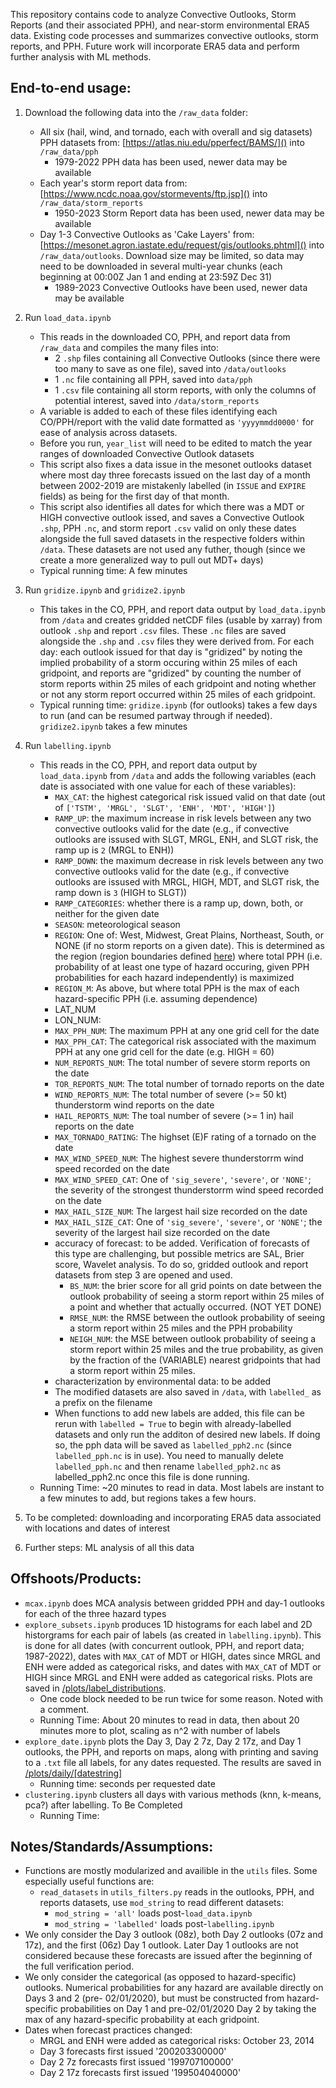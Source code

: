 This repository contains code to analyze Convective Outlooks, Storm Reports (and their associated PPH), and near-storm environmental ERA5 data. Existing code processes and summarizes convective outlooks, storm reports, and PPH. Future work will incorporate ERA5 data and perform further analysis with ML methods.

## End-to-end usage:

1. Download the following data into the `/raw_data` folder:

   * All six (hail, wind, and tornado, each with overall and sig datasets) PPH datasets from: [https://atlas.niu.edu/pperfect/BAMS/]() into `/raw_data/pph`
     * 1979-2022 PPH data has been used, newer data may be available
   * Each year's storm report data from: [https://www.ncdc.noaa.gov/stormevents/ftp.jsp]() into `/raw_data/storm_reports`
     * 1950-2023 Storm Report data has been used, newer data may be available
   * Day 1-3 Convective Outlooks as 'Cake Layers' from: [https://mesonet.agron.iastate.edu/request/gis/outlooks.phtml]() into `/raw_data/outlooks`. Download size may be limited, so data may need to be downloaded in several multi-year chunks (each beginning at 00:00Z Jan 1 and ending at 23:59Z Dec 31)
     * 1989-2023 Convective Outlooks have been used, newer data may be available
2. Run `load_data.ipynb`

   * This reads in the downloaded CO, PPH, and report data from `/raw_data` and compiles the many files into:
     * 2 `.shp` files containing all Convective Outlooks (since there were too many to save as one file), saved into `/data/outlooks`
     * 1 `.nc` file containing all PPH, saved into `data/pph`
     * 1 `.csv` file containing all storm reports, with only the columns of potential interest, saved into `/data/storm_reports`
   * A variable is added to each of these files identifying each CO/PPH/report with the valid date formatted as `'yyyymmdd0000'` for ease of analysis across datasets.
   * Before you run, `year_list` will need to be edited to match the year ranges of downloaded Convective Outlook datasets
   * This script also fixes a data issue in the mesonet outlooks dataset where most day three forecasts issued on the last day of a month between 2002-2019 are mistakenly labelled (in `ISSUE` and `EXPIRE` fields) as being for the first day of that month.
   * This script also identifies all dates for which there was a MDT or HIGH convective outlook issed, and saves a Convective Outlook `.shp`, PPH `.nc`, and storm report `.csv` valid on only these dates alongside the full saved datasets in the respective folders within `/data`. These datasets are not used any futher, though (since we create a more generalized way to pull out MDT+ days)
   * Typical running time: A few minutes
3. Run `gridize.ipynb` and `gridize2.ipynb`

   * This takes in the CO, PPH, and report data output by `load_data.ipynb` from `/data` and creates gridded netCDF files (usable by xarray) from outlook `.shp` and report `.csv` files. These `.nc` files are saved alongside the `.shp` and `.csv` files they were derived from. For each day: each outlook issued for that day is "gridized" by noting the implied probability of a storm occuring within 25 miles of each gridpoint, and reports are "gridized" by counting the number of storm reports within 25 miles of each gridpoint and noting whether or not any storm report occurred within 25 miles of each gridpoint.
   * Typical running time: `gridize.ipynb` (for outlooks) takes a few days to run (and can be resumed partway through if needed). `gridize2.ipynb` takes a few minutes
4. Run `labelling.ipynb`

   * This reads in the CO, PPH, and report data output by `load_data.ipynb` from `/data` and adds the following variables (each date is associated with one value for each of these variables):
     * `MAX_CAT`: the highest categorical risk issued valid on that date (out of `['TSTM', 'MRGL', 'SLGT', 'ENH', 'MDT', 'HIGH']`)
     * `RAMP_UP`: the maximum increase in risk levels between any two convective outlooks valid for the date (e.g., if convective outlooks are issused with SLGT, MRGL, ENH, and SLGT risk, the ramp up is `2` (MRGL to ENH))
     * `RAMP_DOWN`: the maximum decrease in risk levels between any two convective outlooks valid for the date (e.g., if convective outlooks are issused with MRGL, HIGH, MDT, and SLGT risk, the ramp down is `3` (HIGH to SLGT))
     * `RAMP_CATEGORIES`: whether there is a ramp up, down, both, or neither for the given date
     * `SEASON`: meteorological season
     * `REGION`: One of: West, Midwest, Great Plains, Northeast, South, or NONE (if no storm reports on a given date). This is determined as the region (region boundaries defined [here](https://journals.ametsoc.org/view/journals/wefo/31/6/waf-d-16-0046_1.xml)) where total PPH (i.e. probability of at least one type of hazard occuring, given PPH probabilities for each hazard independently) is maximized
     * `REGION_M`: As above, but where total PPH is the max of each hazard-specific PPH (i.e. assuming dependence)
     * LAT_NUM
     * LON_NUM:
     * `MAX_PPH_NUM`: The maximum PPH at any one grid cell for the date
     * `MAX_PPH_CAT`: The categorical risk associated with the maximum PPH at any one grid cell for the date (e.g. HIGH = 60)
     * `NUM_REPORTS_NUM`: The total number of severe storm reports on the date
     * `TOR_REPORTS_NUM`: The total number of tornado reports on the date
     * `WIND_REPORTS_NUM`: The total number of severe (>= 50 kt) thunderstorm wind reports on the date
     * `HAIL_REPORTS_NUM`: The toal number of severe (>= 1 in) hail reports on the date
     * `MAX_TORNADO_RATING`: The highset (E)F rating of a tornado on the date
     * `MAX_WIND_SPEED_NUM`: The highest severe thunderstorrm wind speed recorded on the date
     * `MAX_WIND_SPEED_CAT`: One of `'sig_severe'`, `'severe'`, or `'NONE'`; the severity of the strongest thunderstorrm wind speed recorded on the date
     * `MAX_HAIL_SIZE_NUM`: The largest hail size recorded on the date
     * `MAX_HAIL_SIZE_CAT`: One of `'sig_severe'`, `'severe'`, or `'NONE'`; the severity of the largest hail size recorded on the date
     * accuracy of forecast: to be added. Verification of forecasts of this type are challenging, but possible metrics are SAL, Brier score, Wavelet analysis. To do so, gridded outlook and report datasets from step 3 are opened and used.
       * `BS_NUM`: the brier score for all grid points on date between the outlook probability of seeing a storm report within 25 miles of a point and whether that actually occurred. (NOT YET DONE)
       * `RMSE_NUM`: the RMSE between the outlook probability of seeing a storm report within 25 miles and the PPH probability
       * `NEIGH_NUM`: the MSE between outlook probability of seeing a storm report within 25 miles and the true probability, as given by the fraction of the (VARIABLE) nearest gridpoints that had a storm report within 25 miles.
     * characterization by environmental data: to be added
     * The modified datasets are also saved in `/data`, with `labelled_` as a prefix on the filename
     * When functions to add new labels are added, this file can be rerun with `labelled = True` to begin with already-labelled datasets and only run the additon of desired new labels. If doing so, the pph data will be saved as `labelled_pph2.nc` (since `labelled_pph.nc` is in use). You need to manually delete `labelled_pph.nc` and then rename `labelled_pph2.nc` as labelled_pph2.nc once this file is done running.
   * Running Time: ~20 minutes to read in data. Most labels are instant to a few minutes to add, but regions takes a few hours.
5. To be completed: downloading and incorporating ERA5 data associated with locations and dates of interest
6. Further steps: ML analysis of all this data

## Offshoots/Products:

* `mcax.ipynb` does MCA analysis between gridded PPH and day-1 outlooks for each of the three hazard types
* `explore_subsets.ipynb` produces 1D histograms for each label and 2D historgrams for each pair of labels (as created in `labelling.ipynb`). This is done for all dates (with concurrent outlook, PPH, and report data; 1987-2022), dates with `MAX_CAT` of MDT or HIGH, dates since MRGL and ENH were added as categorical risks, and dates with `MAX_CAT` of MDT or HIGH since MRGL and ENH were added as categorical risks. Plots are saved in [/plots/label_distributions](https://github.com/milesepstein13/severe-thunderstorm-analysis/tree/master/plots/label_distributions).
  * One code block needed to be run twice for some reason. Noted with a comment.
  * Running Time: About 20 minutes to read in data, then about 20 minutes more to plot, scaling as n^2 with number of labels
* `explore_date.ipynb` plots the Day 3, Day 2 7z, Day 2 17z, and Day 1 outlooks, the PPH, and reports on maps, along with printing and saving to a `.txt` file all labels, for any dates requested. The results are saved in [/plots/daily/[datestring]](https://github.com/milesepstein13/severe-thunderstorm-analysis/tree/master/plots/daily)
  * Running time: seconds per requested date
* `clustering.ipynb` clusters all days with various methods (knn, k-means, pca?) after labelling. To Be Completed
  * Running Time:

## Notes/Standards/Assumptions:

* Functions are mostly modularized and availible in the `utils` files. Some especially useful functions are:
  * `read_datasets` in `utils_filters.py` reads in the outlooks, PPH, and reports datasets, use `mod_string` to read different datasets:
    * `mod_string = 'all'`  loads post-`load_data.ipynb`
    * `mod_string = 'labelled'` loads post-`labelling.ipynb`
* We only consider the Day 3 outlook (08z), both Day 2 outlooks (07z and 17z), and the first (06z) Day 1 outlook. Later Day 1 outlooks are not considered because these forecasts are issued after the beginning of the full verification period.
* We only consider the categorical (as opposed to hazard-specific) outlooks. Numerical probabilities for any hazard are available directly on Days 3 and 2 (pre- 02/01/2020), but must be constructed from hazard-specific probabilities on Day 1 and pre-02/01/2020 Day 2 by taking the max of any hazard-specific probability at each gridpoint.
* Dates when forecast practices changed:
  * MRGL and ENH were added as categorical risks: October 23, 2014
  * Day 3 forecasts first issued '200203300000'
  * Day 2 7z forecasts first issued '199707100000'
  * Day 2 17z forecasts first issued '199504040000'

